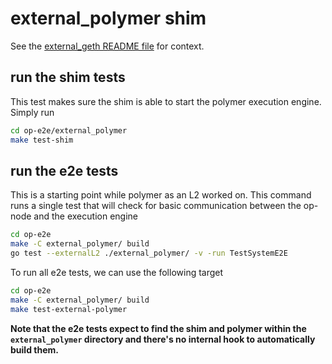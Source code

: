 # external_polymer shim

See the [external_geth README file](../external_geth/README.md) for context.

## run the shim tests

This test makes sure the shim is able to start the polymer execution engine.
Simply run

```sh
cd op-e2e/external_polymer
make test-shim
```

## run the e2e tests

This is a starting point while polymer as an L2 worked on. This command runs a single test that will
check for basic communication between the op-node and the execution engine

```sh
cd op-e2e
make -C external_polymer/ build
go test --externalL2 ./external_polymer/ -v -run TestSystemE2E
```

To run all e2e tests, we can use the following target

```sh
cd op-e2e
make -C external_polymer/ build
make test-external-polymer
```

**Note that the e2e tests expect to find the shim and polymer within the `external_polymer` directory
and there's no internal hook to automatically build them.**
